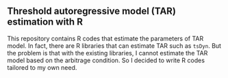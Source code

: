 ## Threshold autoregressive model (TAR) estimation with R

This repository contains R codes that estimate the parameters of TAR model. In fact, there are R libraries that can estimate TAR such as ```tsDyn```. But the problem is that with the existing libraries, I cannot estimate the TAR model based on the arbitrage condition. So I decided to write R codes tailored to my own need.

